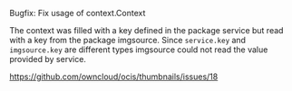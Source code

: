 Bugfix: Fix usage of context.Context

The context was filled with a key defined in the package service but read with a key from the package imgsource.
Since `service.key` and `imgsource.key` are different types imgsource could not read the value provided by service.

<https://github.com/owncloud/ocis/thumbnails/issues/18>
